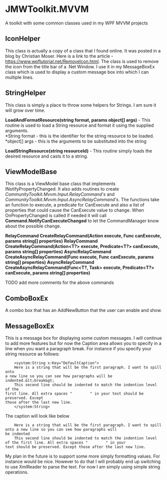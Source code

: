 # JMWToolkit.MVVM
A toolkit with some common classes used in my WPF MVVM projects

## IconHelper
This class is actually a copy of a class that I found online. It was posted in a blog by Christian Moser. Here
is a link to the article - https://www.wpftutorial.net/RemoveIcon.html. The class is used to remove the icon
from the title bar of a .Net Window. I use it in my MessageBoxEx class which is used to display a custom message
box into which I can multiple lines.

## StringHelper
This class is simply a place to throw some helpers for Strings. I am sure it will grow over time.

**LoadAndFormatResource(string format, params object[] args)** - This routine is used to load a String resource and format it using the
supplied arguments.<br>
*String format - this is the identifier for the string resource to be loaded.
*object[] args - this is the arguments to be substituted into the string

**LoadStringResource(string resourceId)** - This routine simply loads the desired resource and casts it to a string.

## ViewModelBase
This class is a ViewModel base class that implements INotifyPropertyChanged. It also adds routines to create 
*CommunityToolkit.Mvvm.Input.RelayCommand's* and *CommunityToolkit.Mvvm.Input.AsyncRelayCommand's*. The functions take an function to
execute, a predicate for CanExecute and also a list of properties that could cause the CanExecute value to change. When OnPropertyChanged
is called if needed it will call **Command.NotifyCanExecuteChanged** to let the CommandManager know about the possible change.<br>

**RelayCommand CreateRelayCommand(Action execute, Func<bool> canExecute, params string[] properties)**
**RelayCommand<T> CreateRelayCommand<T>(Action<T?> execute, Predicate<T?> canExecute, params string[] properties)**
**AsyncRelayCommand CreateAsyncRelayCommand(Func<Task> execute, Func<bool> canExecute, params string[] properties)**
**AsyncRelayCommand<T> CreateAsyncRelayCommand<T>(Func<T?, Task> execute, Predicate<T?> canExecute, params string[] properties)**

TODO add more comments for the above commands

## ComboBoxEx
A combo box that has an AddNewButton that the user can enable and show.

## MessageBoxEx
This is a message box for displaying some custom messages. I will continue to add more features but for now the
Caption area allows you to specify <break> in a line when you want a paragraph break. For instance if you specify
your string resource as follows:
```
    <system:String x:Key="DefaultCaption">
    Here is a string that will be the first paragraph. I want to spill onto
a new line so you can see how paragraphs will be indented.&lt;break&gt;
    This second line should be indented to match the indention level of the
first line. All extra spaces "        " in your text should be preserved. Except
those after the last new line.
    </system:String>
```
The caption will look like below
```
    Here is a string that will be the first paragraph. I want to spill onto a new line so you can see how paragraphs will
be indented
    This second line should be indented to match the indention level of the first line. All extra spaces "        " in your
text should be preserved. Except those after the last new line.
```

My plan in the future is to support some more simply formatting values. For instance <bold> would be nice. However
to do that I will probably end up switching to use XmlReader to parse the text. For now I am simply using simple
string operations.
